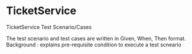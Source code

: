 # TicketService
TicketService Test Scenario/Cases


The test scenario and test cases are written in Given, When, Then format.
Background : explains pre-requisite condition to execute a test scneario
